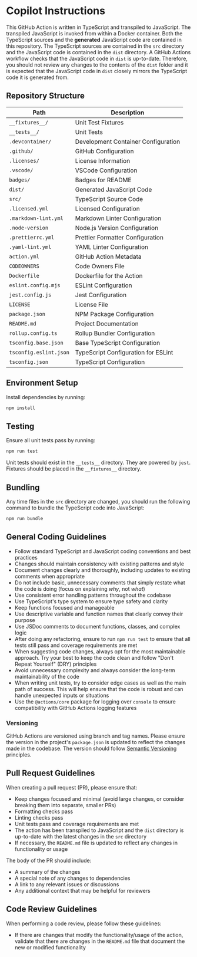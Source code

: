 # Copilot Instructions

This GitHub Action is written in TypeScript and transpiled to JavaScript. The
transpiled JavaScript is invoked from within a Docker container. Both the
TypeScript sources and the **generated** JavaScript code are contained in this
repository. The TypeScript sources are contained in the `src` directory and the
JavaScript code is contained in the `dist` directory. A GitHub Actions workflow
checks that the JavaScript code in `dist` is up-to-date. Therefore, you should
not review any changes to the contents of the `dist` folder and it is expected
that the JavaScript code in `dist` closely mirrors the TypeScript code it is
generated from.

## Repository Structure

| Path                   | Description                         |
| ---------------------- | ----------------------------------- |
| `__fixtures__/`        | Unit Test Fixtures                  |
| `__tests__/`           | Unit Tests                          |
| `.devcontainer/`       | Development Container Configuration |
| `.github/`             | GitHub Configuration                |
| `.licenses/`           | License Information                 |
| `.vscode/`             | VSCode Configuration                |
| `badges/`              | Badges for README                   |
| `dist/`                | Generated JavaScript Code           |
| `src/`                 | TypeScript Source Code              |
| `.licensed.yml`        | Licensed Configuration              |
| `.markdown-lint.yml`   | Markdown Linter Configuration       |
| `.node-version`        | Node.js Version Configuration       |
| `.prettierrc.yml`      | Prettier Formatter Configuration    |
| `.yaml-lint.yml`       | YAML Linter Configuration           |
| `action.yml`           | GitHub Action Metadata              |
| `CODEOWNERS`           | Code Owners File                    |
| `Dockerfile`           | Dockerfile for the Action           |
| `eslint.config.mjs`    | ESLint Configuration                |
| `jest.config.js`       | Jest Configuration                  |
| `LICENSE`              | License File                        |
| `package.json`         | NPM Package Configuration           |
| `README.md`            | Project Documentation               |
| `rollup.config.ts`     | Rollup Bundler Configuration        |
| `tsconfig.base.json`   | Base TypeScript Configuration       |
| `tsconfig.eslint.json` | TypeScript Configuration for ESLint |
| `tsconfig.json`        | TypeScript Configuration            |

## Environment Setup

Install dependencies by running:

```bash
npm install
```

## Testing

Ensure all unit tests pass by running:

```bash
npm run test
```

Unit tests should exist in the `__tests__` directory. They are powered by
`jest`. Fixtures should be placed in the `__fixtures__` directory.

## Bundling

Any time files in the `src` directory are changed, you should run the following
command to bundle the TypeScript code into JavaScript:

```bash
npm run bundle
```

## General Coding Guidelines

- Follow standard TypeScript and JavaScript coding conventions and best
  practices
- Changes should maintain consistency with existing patterns and style
- Document changes clearly and thoroughly, including updates to existing
  comments when appropriate
- Do not include basic, unnecessary comments that simply restate what the code
  is doing (focus on explaining _why_, not _what_)
- Use consistent error handling patterns throughout the codebase
- Use TypeScript's type system to ensure type safety and clarity
- Keep functions focused and manageable
- Use descriptive variable and function names that clearly convey their purpose
- Use JSDoc comments to document functions, classes, and complex logic
- After doing any refactoring, ensure to run `npm run test` to ensure that all
  tests still pass and coverage requirements are met
- When suggesting code changes, always opt for the most maintainable approach.
  Try your best to keep the code clean and follow "Don't Repeat Yourself" (DRY)
  principles
- Avoid unnecessary complexity and always consider the long-term maintainability
  of the code
- When writing unit tests, try to consider edge cases as well as the main path
  of success. This will help ensure that the code is robust and can handle
  unexpected inputs or situations
- Use the `@actions/core` package for logging over `console` to ensure
  compatibility with GitHub Actions logging features

### Versioning

GitHub Actions are versioned using branch and tag names. Please ensure the
version in the project's `package.json` is updated to reflect the changes made
in the codebase. The version should follow
[Semantic Versioning](https://semver.org/) principles.

## Pull Request Guidelines

When creating a pull request (PR), please ensure that:

- Keep changes focused and minimal (avoid large changes, or consider breaking
  them into separate, smaller PRs)
- Formatting checks pass
- Linting checks pass
- Unit tests pass and coverage requirements are met
- The action has been transpiled to JavaScript and the `dist` directory is
  up-to-date with the latest changes in the `src` directory
- If necessary, the `README.md` file is updated to reflect any changes in
  functionality or usage

The body of the PR should include:

- A summary of the changes
- A special note of any changes to dependencies
- A link to any relevant issues or discussions
- Any additional context that may be helpful for reviewers

## Code Review Guidelines

When performing a code review, please follow these guidelines:

- If there are changes that modify the functionality/usage of the action,
  validate that there are changes in the `README.md` file that document the new
  or modified functionality
